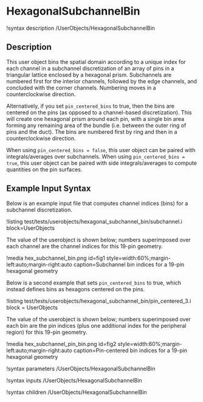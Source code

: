 # HexagonalSubchannelBin

!syntax description /UserObjects/HexagonalSubchannelBin

## Description

This user object bins the spatial domain according to a unique index
for each channel in a subchannel discretization of an array of pins in
a triangular lattice enclosed by a hexagonal prism. Subchannels are numbered
first for the interior channels, followed by the edge channels, and concluded
with the corner channels. Numbering moves in a counterclockwise direction.

Alternatively, if you set `pin_centered_bins` to true, then the bins are
centered on the pins (as opposed to a channel-based discretization). This will
create one hexagonal prism around each pin, with a single bin area forming any
remaining area of the bundle (i.e. between the outer ring of pins and the duct).
The bins are numbered first by ring and then in a counterclockwise direction.

When using `pin_centered_bins = false`, this user object can be paired with
integrals/averages over subchannels. When using `pin_centered_bins = true`,
this user object can be paired with side integrals/averages to compute quantities
on the pin surfaces.

## Example Input Syntax

Below is an example input file that computes channel indices (bins)
for a subchannel discretization.

!listing test/tests/userobjects/hexagonal_subchannel_bin/subchannel.i
  block=UserObjects

The value of the userobject is shown below; numbers superimposed over each
channel are the channel indices for this 19-pin geometry.

!media hex_subchannel_bin.png
  id=fig1
  style=width:60%;margin-left:auto;margin-right:auto
  caption=Subchannel bin indices for a 19-pin hexagonal geometry

Below is a second example that sets `pin_centered_bins` to true, which
instead defines bins as hexagons centered on the pins.

!listing test/tests/userobjects/hexagonal_subchannel_bin/pin_centered_3.i
  block = UserObjects

The value of the userobject is shown below; numbers superimposed over
each bin are the pin indices (plus one additional index for the peripheral
region) for this 19-pin geometry.

!media hex_subchannel_pin_bin.png
  id=fig2
  style=width:60%;margin-left:auto;margin-right:auto
  caption=Pin-centered bin indices for a 19-pin hexagonal geometry

!syntax parameters /UserObjects/HexagonalSubchannelBin

!syntax inputs /UserObjects/HexagonalSubchannelBin

!syntax children /UserObjects/HexagonalSubchannelBin
